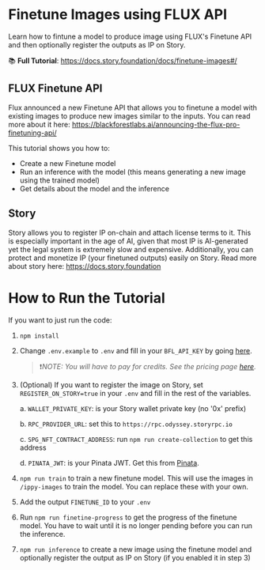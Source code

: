 # Finetune Images using FLUX API

Learn how to fintune a model to produce image using FLUX's Finetune API and then optionally register the outputs as IP on Story.

📚 **Full Tutorial**: https://docs.story.foundation/docs/finetune-images#/

## FLUX Finetune API

Flux announced a new Finetune API that allows you to finetune a model with existing images to produce new images similar to the inputs. You can read more about it here: https://blackforestlabs.ai/announcing-the-flux-pro-finetuning-api/

This tutorial shows you how to:

- Create a new Finetune model
- Run an inference with the model (this means generating a new image using the trained model)
- Get details about the model and the inference

## Story

Story allows you to register IP on-chain and attach license terms to it. This is especially important in the age of AI, given that most IP is AI-generated yet the legal system is extremely slow and expensive. Additionally, you can protect and monetize IP (your finetuned outputs) easily on Story. Read more about story here: https://docs.story.foundation

# How to Run the Tutorial

If you want to just run the code:

1. `npm install`
2. Change `.env.example` to `.env` and fill in your `BFL_API_KEY` by going <a href="https://api.us1.bfl.ai/auth/profile" target="_blank">here</a>.
   > ❗*NOTE: You will have to pay for credits. See the pricing page <a href="https://docs.bfl.ml/pricing/" target="_blank">here</a>.*
3. (Optional) If you want to register the image on Story, set `REGISTER_ON_STORY=true` in your `.env` and fill in the rest of the variables.

   a. `WALLET_PRIVATE_KEY`: is your Story wallet private key (no '0x' prefix)

   b. `RPC_PROVIDER_URL`: set this to `https://rpc.odyssey.storyrpc.io`

   c. `SPG_NFT_CONTRACT_ADDRESS`: run `npm run create-collection` to get this address

   d. `PINATA_JWT`: is your Pinata JWT. Get this from <a href="https://app.pinata.cloud/" target="_blank">Pinata</a>.

4. `npm run train` to train a new finetune model. This will use the images in `/ippy-images` to train the model. You can replace these with your own.
5. Add the output `FINETUNE_ID` to your `.env`
6. Run `npm run finetine-progress` to get the progress of the finetune model. You have to wait until it is no longer pending before you can run the inference.
7. `npm run inference` to create a new image using the finetune model and optionally register the output as IP on Story (if you enabled it in step 3)
